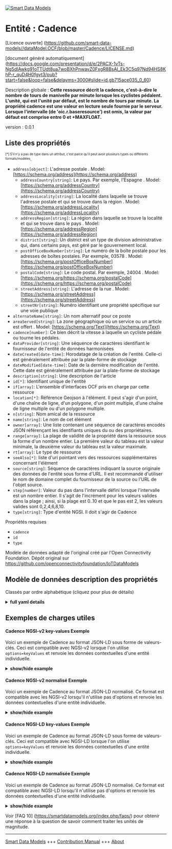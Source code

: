 <!-- 10-Header -->    
[![Smart Data Models](https://smartdatamodels.org/wp-content/uploads/2022/01/SmartDataModels_logo.png "Logo")](https://smartdatamodels.org)    
Entité : Cadence    
================<!-- /10-Header -->    
<!-- 15-License -->    
[Licence ouverte] (https://github.com/smart-data-models//dataModel.OCF/blob/master/Cadence/LICENSE.md)    
[document généré automatiquement] (https://docs.google.com/presentation/d/e/2PACX-1vTs-Ng5dIAwkg91oTTUdt8ua7woBXhPnwavZ0FxgR8BsAI_Ek3C5q97Nd94HS8KhP-r_quD4H0fgyt3/pub?start=false&loop=false&delayms=3000#slide=id.gb715ace035_0_60)    
<!-- /15-License -->    
<!-- 20-Description -->    
Description globale : **Cette ressource décrit la cadence, c'est-à-dire le nombre de tours de manivelle par minute lorsque les cyclistes pédalent. L'unité, qui est l'unité par défaut, est le nombre de tours par minute. La propriété cadence est une valeur en lecture seule fournie par le serveur. Lorsque l'intervalle (de 'oic.r.baseresource') est omis, la valeur par défaut est comprise entre 0 et +MAXFLOAT.**    
version : 0.0.1    
<!-- /20-Description -->    
<!-- 30-PropertiesList -->    
## Liste des propriétés    
<sup><sub>[*] S'il n'y a pas de type dans un attribut, c'est parce qu'il peut avoir plusieurs types ou différents formats/modèles</sub></sup>.    
- `address[object]`: L'adresse postale  . Model: [https://schema.org/address](https://schema.org/address)	- `addressCountry[string]`: Le pays. Par exemple, l'Espagne  . Model: [https://schema.org/addressCountry](https://schema.org/addressCountry)    
	- `addressLocality[string]`: La localité dans laquelle se trouve l'adresse postale et qui se trouve dans la région  . Model: [https://schema.org/addressLocality](https://schema.org/addressLocality)    
	- `addressRegion[string]`: La région dans laquelle se trouve la localité et qui se trouve dans le pays  . Model: [https://schema.org/addressRegion](https://schema.org/addressRegion)    
	- `district[string]`: Un district est un type de division administrative qui, dans certains pays, est géré par le gouvernement local.      
	- `postOfficeBoxNumber[string]`: Le numéro de la boîte postale pour les adresses de boîtes postales. Par exemple, 03578  . Model: [https://schema.org/postOfficeBoxNumber](https://schema.org/postOfficeBoxNumber)    
	- `postalCode[string]`: Le code postal. Par exemple, 24004  . Model: [https://schema.org/https://schema.org/postalCode](https://schema.org/https://schema.org/postalCode)    
	- `streetAddress[string]`: L'adresse de la rue  . Model: [https://schema.org/streetAddress](https://schema.org/streetAddress)    
	- `streetNr[string]`: Numéro identifiant une propriété spécifique sur une voie publique      
- `alternateName[string]`: Un nom alternatif pour ce poste  - `areaServed[string]`: La zone géographique où un service ou un article est offert  . Model: [https://schema.org/Text](https://schema.org/Text)- `cadence[number]`: Ce bien décrit la vitesse à laquelle un cycliste pédale ou tourne les pédales.  - `dataProvider[string]`: Une séquence de caractères identifiant le fournisseur de l'entité de données harmonisées  - `dateCreated[date-time]`: Horodatage de la création de l'entité. Celle-ci est généralement attribuée par la plate-forme de stockage  - `dateModified[date-time]`: Date de la dernière modification de l'entité. Cette date est généralement attribuée par la plate-forme de stockage  - `description[string]`: Une description de l'article  - `id[*]`: Identifiant unique de l'entité  - `if[array]`: L'ensemble d'interfaces OCF pris en charge par cette ressource  - `location[*]`: Référence Geojson à l'élément. Il peut s'agir d'un point, d'une chaîne de ligne, d'un polygone, d'un point multiple, d'une chaîne de ligne multiple ou d'un polygone multiple.  - `n[string]`: Nom amical de la ressource  - `name[string]`: Le nom de cet élément  - `owner[array]`: Une liste contenant une séquence de caractères encodés JSON référençant les identifiants uniques du ou des propriétaires.  - `range[array]`: La plage de validité de la propriété dans la ressource sous la forme d'un nombre entier. La première valeur du tableau est la valeur minimale, la deuxième valeur du tableau est la valeur maximale.  - `rt[array]`: Le type de ressource  - `seeAlso[*]`: liste d'uri pointant vers des ressources supplémentaires concernant l'élément  - `source[string]`: Séquence de caractères indiquant la source originale des données de l'entité sous forme d'URL. Il est recommandé d'utiliser le nom de domaine complet du fournisseur de la source ou l'URL de l'objet source.  - `step[number]`: Valeur du pas dans l'intervalle défini lorsque l'intervalle est un nombre entier.  Il s'agit de l'incrément pour les valeurs valides dans la plage ; ainsi, si la plage est 0..10 et que le pas est 2, les valeurs valides sont 0,2,4,6,8,10.  - `type[string]`: Type d'entité NGSI. Il doit s'agir de Cadence  <!-- /30-PropertiesList -->    
<!-- 35-RequiredProperties -->    
Propriétés requises    
- `cadence`  - `id`  - `type`  <!-- /35-RequiredProperties -->    
<!-- 40-RequiredProperties -->    
Modèle de données adapté de l'original créé par l'Open Connectivity Foundation. Dépôt original sur https://github.com/openconnectivityfoundation/IoTDataModels    
<!-- /40-RequiredProperties -->    
<!-- 50-DataModelHeader -->    
## Modèle de données description des propriétés    
Classés par ordre alphabétique (cliquez pour plus de détails)    
<!-- /50-DataModelHeader -->    
<!-- 60-ModelYaml -->    
<details><summary><strong>full yaml details</strong></summary>      
```yaml    
Cadence:      
  description: 'This Resource describes the cadence, which is the number of revolutions of crank per minute when cyclists pedal the pedals. The unit, which is the default unit, is rpm. The cadence Property is a read-only value that is provided by the server. When range (from ''oic.r.baseresource'') is omitted the default is 0 to +MAXFLOAT.'      
  properties:      
    address:      
      description: The mailing address      
      properties:      
        addressCountry:      
          description: 'The country. For example, Spain'      
          type: string      
          x-ngsi:      
            model: https://schema.org/addressCountry      
            type: Property      
        addressLocality:      
          description: 'The locality in which the street address is, and which is in the region'      
          type: string      
          x-ngsi:      
            model: https://schema.org/addressLocality      
            type: Property      
        addressRegion:      
          description: 'The region in which the locality is, and which is in the country'      
          type: string      
          x-ngsi:      
            model: https://schema.org/addressRegion      
            type: Property      
        district:      
          description: 'A district is a type of administrative division that, in some countries, is managed by the local government'      
          type: string      
          x-ngsi:      
            type: Property      
        postOfficeBoxNumber:      
          description: 'The post office box number for PO box addresses. For example, 03578'      
          type: string      
          x-ngsi:      
            model: https://schema.org/postOfficeBoxNumber      
            type: Property      
        postalCode:      
          description: 'The postal code. For example, 24004'      
          type: string      
          x-ngsi:      
            model: https://schema.org/https://schema.org/postalCode      
            type: Property      
        streetAddress:      
          description: The street address      
          type: string      
          x-ngsi:      
            model: https://schema.org/streetAddress      
            type: Property      
        streetNr:      
          description: Number identifying a specific property on a public street      
          type: string      
          x-ngsi:      
            type: Property      
      type: object      
      x-ngsi:      
        model: https://schema.org/address      
        type: Property      
    alternateName:      
      description: An alternative name for this item      
      type: string      
      x-ngsi:      
        type: Property      
    areaServed:      
      description: The geographic area where a service or offered item is provided      
      type: string      
      x-ngsi:      
        model: https://schema.org/Text      
        type: Property      
    cadence:      
      description: This Property describes the rate at which a cyclist is pedalling/turning the pedals      
      minimum: 0      
      readOnly: true      
      type: number      
      x-ngsi:      
        type: Property      
    dataProvider:      
      description: A sequence of characters identifying the provider of the harmonised data entity      
      type: string      
      x-ngsi:      
        type: Property      
    dateCreated:      
      description: Entity creation timestamp. This will usually be allocated by the storage platform      
      format: date-time      
      type: string      
      x-ngsi:      
        type: Property      
    dateModified:      
      description: Timestamp of the last modification of the entity. This will usually be allocated by the storage platform      
      format: date-time      
      type: string      
      x-ngsi:      
        type: Property      
    description:      
      description: A description of this item      
      type: string      
      x-ngsi:      
        type: Property      
    id:      
      anyOf:      
        - description: Identifier format of any NGSI entity      
          maxLength: 256      
          minLength: 1      
          pattern: ^[\w\-\.\{\}\$\+\*\[\]`|~^@!,:\\]+$      
          type: string      
          x-ngsi:      
            type: Property      
        - description: Identifier format of any NGSI entity      
          format: uri      
          type: string      
          x-ngsi:      
            type: Property      
      description: Unique identifier of the entity      
      x-ngsi:      
        type: Property      
    if:      
      description: The OCF Interface set supported by this Resource      
      items:      
        enum:      
          - oic.if.s      
          - oic.if.baseline      
        type: string      
      minItems: 1      
      readOnly: true      
      type: array      
      uniqueItems: true      
      x-ngsi:      
        type: Property      
    location:      
      description: 'Geojson reference to the item. It can be Point, LineString, Polygon, MultiPoint, MultiLineString or MultiPolygon'      
      oneOf:      
        - description: Geojson reference to the item. Point      
          properties:      
            bbox:      
              items:      
                type: number      
              minItems: 4      
              type: array      
            coordinates:      
              items:      
                type: number      
              minItems: 2      
              type: array      
            type:      
              enum:      
                - Point      
              type: string      
          required:      
            - type      
            - coordinates      
          title: GeoJSON Point      
          type: object      
          x-ngsi:      
            type: GeoProperty      
        - description: Geojson reference to the item. LineString      
          properties:      
            bbox:      
              items:      
                type: number      
              minItems: 4      
              type: array      
            coordinates:      
              items:      
                items:      
                  type: number      
                minItems: 2      
                type: array      
              minItems: 2      
              type: array      
            type:      
              enum:      
                - LineString      
              type: string      
          required:      
            - type      
            - coordinates      
          title: GeoJSON LineString      
          type: object      
          x-ngsi:      
            type: GeoProperty      
        - description: Geojson reference to the item. Polygon      
          properties:      
            bbox:      
              items:      
                type: number      
              minItems: 4      
              type: array      
            coordinates:      
              items:      
                items:      
                  items:      
                    type: number      
                  minItems: 2      
                  type: array      
                minItems: 4      
                type: array      
              type: array      
            type:      
              enum:      
                - Polygon      
              type: string      
          required:      
            - type      
            - coordinates      
          title: GeoJSON Polygon      
          type: object      
          x-ngsi:      
            type: GeoProperty      
        - description: Geojson reference to the item. MultiPoint      
          properties:      
            bbox:      
              items:      
                type: number      
              minItems: 4      
              type: array      
            coordinates:      
              items:      
                items:      
                  type: number      
                minItems: 2      
                type: array      
              type: array      
            type:      
              enum:      
                - MultiPoint      
              type: string      
          required:      
            - type      
            - coordinates      
          title: GeoJSON MultiPoint      
          type: object      
          x-ngsi:      
            type: GeoProperty      
        - description: Geojson reference to the item. MultiLineString      
          properties:      
            bbox:      
              items:      
                type: number      
              minItems: 4      
              type: array      
            coordinates:      
              items:      
                items:      
                  items:      
                    type: number      
                  minItems: 2      
                  type: array      
                minItems: 2      
                type: array      
              type: array      
            type:      
              enum:      
                - MultiLineString      
              type: string      
          required:      
            - type      
            - coordinates      
          title: GeoJSON MultiLineString      
          type: object      
          x-ngsi:      
            type: GeoProperty      
        - description: Geojson reference to the item. MultiLineString      
          properties:      
            bbox:      
              items:      
                type: number      
              minItems: 4      
              type: array      
            coordinates:      
              items:      
                items:      
                  items:      
                    items:      
                      type: number      
                    minItems: 2      
                    type: array      
                  minItems: 4      
                  type: array      
                type: array      
              type: array      
            type:      
              enum:      
                - MultiPolygon      
              type: string      
          required:      
            - type      
            - coordinates      
          title: GeoJSON MultiPolygon      
          type: object      
          x-ngsi:      
            type: GeoProperty      
      x-ngsi:      
        type: GeoProperty      
    n:      
      description: Friendly name of the Resource      
      maxLength: 64      
      readOnly: true      
      type: string      
      x-ngsi:      
        type: Property      
    name:      
      description: The name of this item      
      type: string      
      x-ngsi:      
        type: Property      
    owner:      
      description: A List containing a JSON encoded sequence of characters referencing the unique Ids of the owner(s)      
      items:      
        anyOf:      
          - description: Identifier format of any NGSI entity      
            maxLength: 256      
            minLength: 1      
            pattern: ^[\w\-\.\{\}\$\+\*\[\]`|~^@!,:\\]+$      
            type: string      
            x-ngsi:      
              type: Property      
          - description: Identifier format of any NGSI entity      
            format: uri      
            type: string      
            x-ngsi:      
              type: Property      
        description: Unique identifier of the entity      
        x-ngsi:      
          type: Property      
      type: array      
      x-ngsi:      
        type: Property      
    range:      
      description: 'The valid range for the Property in the Resource as an integer. The first value in the array is the minimum value, the second value in the array is the maximum value'      
      items:      
        type: integer      
      maxItems: 2      
      minItems: 2      
      readOnly: true      
      type: array      
      x-ngsi:      
        type: Property      
    rt:      
      description: The Resource Type      
      items:      
        enum:      
          - oic.r.cadence      
        type: string      
      minItems: 1      
      readOnly: true      
      type: array      
      uniqueItems: true      
      x-ngsi:      
        type: Property      
    seeAlso:      
      description: list of uri pointing to additional resources about the item      
      oneOf:      
        - items:      
            format: uri      
            type: string      
          minItems: 1      
          type: array      
        - format: uri      
          type: string      
      x-ngsi:      
        type: Property      
    source:      
      description: 'A sequence of characters giving the original source of the entity data as a URL. Recommended to be the fully qualified domain name of the source provider, or the URL to the source object'      
      type: string      
      x-ngsi:      
        type: Property      
    step:      
      description: 'Step value across the defined range when the range is an integer.  This is the increment for valid values across the range; so if range is 0..10 and step is 2 then valid values are 0,2,4,6,8,10'      
      readOnly: true      
      type: number      
      x-ngsi:      
        type: Property      
    type:      
      description: NGSI entity type. It has to be Cadence      
      enum:      
        - Cadence      
      type: string      
      x-ngsi:      
        type: Property      
  required:      
    - cadence      
    - id      
    - type      
  type: object      
  x-derived-from: https://raw.githubusercontent.com/openconnectivityfoundation/IoTDataModels/master/Cadence.swagger.json      
  x-disclaimer: 'Redistribution and use in source and binary forms, with or without modification, are permitted  provided that the license conditions are met. Copyleft (c) 2022 Contributors to Smart Data Models Program'      
  x-license-url: https://github.com/smart-data-models/dataModel.OCF/blob/master/Cadence/LICENSE.md      
  x-model-schema: https://smart-data-models.github.io/dataModel.OCF/Cadence/schema.json      
  x-model-tags: OCF      
  x-version: 0.0.1      
```    
</details>      
<!-- /60-ModelYaml -->    
<!-- 70-MiddleNotes -->    
<!-- /70-MiddleNotes -->    
<!-- 80-Examples -->    
## Exemples de charges utiles    
#### Cadence NGSI-v2 key-values Exemple    
Voici un exemple de Cadence au format JSON-LD sous forme de valeurs-clés. Ceci est compatible avec NGSI-v2 lorsque l'on utilise `options=keyValues` et renvoie les données contextuelles d'une entité individuelle.    
<details><summary><strong>show/hide example</strong></summary>      
```json  
{  
  "id": "urn:ngsi-ld:Cadence:id:TPHF:03053239",  
  "dateCreated": "1978-01-30T19:52:56Z",  
  "dateModified": "1983-06-21T10:31:38Z",  
  "source": "On visit act fact of good difference radio. Wom",  
  "name": "Truth table real fall. Light us trip class too skin win. Capital family knowledge cause year.",  
  "alternateName": "Friend group responsibility democratic similar plan ok ahead. Rate hundred trial amount population air appear. Reduce bar stock.",  
  "description": "Agree kitchen human available job toward Democrat operation.",  
  "dataProvider": "Would",  
  "owner": [  
    "urn:ngsi-ld:Cadence:items:HVXJ:51284952",  
    "urn:ngsi-ld:Cadence:items:CKFD:65641415"  
  ],  
  "seeAlso": [  
    "urn:ngsi-ld:Cadence:items:TRMB:82747414"  
  ],  
  "location": {  
    "type": "Point",  
    "coordinates": [  
      -2.589504,  
      -25.845441  
    ]  
  },  
  "address": {  
    "streetAddress": "Position body well. Suddenly garden trade politics gas institution against. Soon level there able",  
    "addressLocality": "Throughout report always later wide center morning.",  
    "addressRegion": "Administration modern impact skill computer police. Wife",  
    "addressCountry": "Edge data main magazine. Hair region medical attention program real culture. Lawyer set thousand human me their.",  
    "postalCode": "Individual cell away owner. Beat nature someone. This music unit view recognize face.",  
    "postOfficeBoxNumber": "Institut",  
    "streetNr": "Usually war evidence. School science small i",  
    "district": "Rich hold choose sense "  
  },  
  "areaServed": "Weight network meet property. Security present read on charge. Career heart yeah general so.",  
  "cadence": 864,  
  "rt": [  
    "oic.r.cadence"  
  ],  
  "n": "Else memory if. Whose",  
  "if": [  
    "oic.if.s"  
  ],  
  "range": [  
    864,  
    864  
  ],  
  "step": 864,  
  "type": "Cadence"  
}  
```  
</details>    
#### Cadence NGSI-v2 normalisé Exemple    
Voici un exemple de Cadence au format JSON-LD normalisé. Ce format est compatible avec les NGSI-v2 lorsqu'il n'utilise pas d'options et renvoie les données contextuelles d'une entité individuelle.    
<details><summary><strong>show/hide example</strong></summary>      
```json  
{  
  "id": "urn:ngsi-ld:Cadence:id:TPHF:03053239",  
  "dateCreated": {  
    "type": "DateTime",  
    "value": "1978-01-30T19:52:56Z"  
  },  
  "dateModified": {  
    "type": "DateTime",  
    "value": "1983-06-21T10:31:38Z"  
  },  
  "source": {  
    "type": "Text",  
    "value": "On visit act fact of good difference radio. Wom"  
  },  
  "name": {  
    "type": "Text",  
    "value": "Truth table real fall. Light us trip class too skin win. Capital family knowledge cause year."  
  },  
  "alternateName": {  
    "type": "Text",  
    "value": "Friend group responsibility democratic similar plan ok ahead. Rate hundred trial amount population air appear. Reduce bar stock."  
  },  
  "description": {  
    "type": "Text",  
    "value": "Agree kitchen human available job toward Democrat operation."  
  },  
  "dataProvider": {  
    "type": "Text",  
    "value": "Would"  
  },  
  "owner": {  
    "type": "StructuredValue",  
    "value": [  
      "urn:ngsi-ld:Cadence:items:HVXJ:51284952",  
      "urn:ngsi-ld:Cadence:items:CKFD:65641415"  
    ]  
  },  
  "seeAlso": {  
    "type": "StructuredValue",  
    "value": [  
      "urn:ngsi-ld:Cadence:items:TRMB:82747414"  
    ]  
  },  
  "location": {  
    "type": "geo:json",  
    "value": {  
      "type": "Point",  
      "coordinates": [  
        -2.589504,  
        -25.845441  
      ]  
    }  
  },  
  "address": {  
    "type": "StructuredValue",  
    "value": {  
      "streetAddress": "Position body well. Suddenly garden trade politics gas institution against. Soon level there able",  
      "addressLocality": "Throughout report always later wide center morning.",  
      "addressRegion": "Administration modern impact skill computer police. Wife",  
      "addressCountry": "Edge data main magazine. Hair region medical attention program real culture. Lawyer set thousand human me their.",  
      "postalCode": "Individual cell away owner. Beat nature someone. This music unit view recognize face.",  
      "postOfficeBoxNumber": "Institut",  
      "streetNr": "Usually war evidence. School science small i",  
      "district": "Rich hold choose sense "  
    }  
  },  
  "areaServed": {  
    "type": "Text",  
    "value": "Weight network meet property. Security present read on charge. Career heart yeah general so."  
  },  
  "cadence": {  
    "type": "Number",  
    "value": 864  
  },  
  "rt": {  
    "type": "StructuredValue",  
    "value": [  
      "oic.r.cadence"  
    ]  
  },  
  "n": {  
    "type": "Text",  
    "value": "Else memory if. Whose"  
  },  
  "if": {  
    "type": "StructuredValue",  
    "value": [  
      "oic.if.s"  
    ]  
  },  
  "range": {  
    "type": "StructuredValue",  
    "value": [  
      864,  
      864  
    ]  
  },  
  "step": {  
    "type": "Number",  
    "value": 864  
  },  
  "type": "Cadence"  
}  
```  
</details>    
#### Cadence NGSI-LD key-values Exemple    
Voici un exemple de Cadence au format JSON-LD sous forme de valeurs-clés. Ceci est compatible avec NGSI-LD lorsque l'on utilise `options=keyValues` et renvoie les données contextuelles d'une entité individuelle.    
<details><summary><strong>show/hide example</strong></summary>      
```json  
{  
  "id": "urn:ngsi-ld:Cadence:id:TPHF:03053239",  
  "dateCreated": "1978-01-30T19:52:56Z",  
  "dateModified": "1983-06-21T10:31:38Z",  
  "source": "On visit act fact of good difference radio. Wom",  
  "name": "Truth table real fall. Light us trip class too skin win. Capital family knowledge cause year.",  
  "alternateName": "Friend group responsibility democratic similar plan ok ahead. Rate hundred trial amount population air appear. Reduce bar stock.",  
  "description": "Agree kitchen human available job toward Democrat operation.",  
  "dataProvider": "Would",  
  "owner": [  
    "urn:ngsi-ld:Cadence:items:HVXJ:51284952",  
    "urn:ngsi-ld:Cadence:items:CKFD:65641415"  
  ],  
  "seeAlso": [  
    "urn:ngsi-ld:Cadence:items:TRMB:82747414"  
  ],  
  "location": {  
    "type": "Point",  
    "coordinates": [  
      -2.589504,  
      -25.845441  
    ]  
  },  
  "address": {  
    "streetAddress": "Position body well. Suddenly garden trade politics gas institution against. Soon level there able",  
    "addressLocality": "Throughout report always later wide center morning.",  
    "addressRegion": "Administration modern impact skill computer police. Wife",  
    "addressCountry": "Edge data main magazine. Hair region medical attention program real culture. Lawyer set thousand human me their.",  
    "postalCode": "Individual cell away owner. Beat nature someone. This music unit view recognize face.",  
    "postOfficeBoxNumber": "Institut",  
    "streetNr": "Usually war evidence. School science small i",  
    "district": "Rich hold choose sense "  
  },  
  "areaServed": "Weight network meet property. Security present read on charge. Career heart yeah general so.",  
  "cadence": 864,  
  "rt": [  
    "oic.r.cadence"  
  ],  
  "n": "Else memory if. Whose",  
  "if": [  
    "oic.if.s"  
  ],  
  "range": [  
    864,  
    864  
  ],  
  "step": 864,  
  "type": "Cadence",  
  "@context": [  
    "https://smartdatamodels.org/context.jsonld"  
  ]  
}  
```  
</details>    
#### Cadence NGSI-LD normalisée Exemple    
Voici un exemple de Cadence au format JSON-LD normalisé. Ce format est compatible avec NGSI-LD lorsqu'il n'utilise pas d'options et renvoie les données contextuelles d'une entité individuelle.    
<details><summary><strong>show/hide example</strong></summary>      
```json  
{  
    "id": "urn:ngsi-ld:Cadence:id:TPHF:03053239",  
    "dateCreated": {  
        "type": "Property",  
        "value": {  
            "@type": "DateTime",  
            "@value": "1978-01-30T19:52:56Z"  
        }  
    },  
    "dateModified": {  
        "type": "Property",  
        "value": {  
            "@type": "DateTime",  
            "@value": "1983-06-21T10:31:38Z"  
        }  
    },  
    "source": {  
        "type": "Property",  
        "value": "On visit act fact of good difference radio. Wom"  
    },  
    "name": {  
        "type": "Property",  
        "value": "Truth table real fall. Light us trip class too skin win. Capital family knowledge cause year."  
    },  
    "alternateName": {  
        "type": "Property",  
        "value": "Friend group responsibility democratic similar plan ok ahead. Rate hundred trial amount population air appear. Reduce bar stock."  
    },  
    "description": {  
        "type": "Property",  
        "value": "Agree kitchen human available job toward Democrat operation."  
    },  
    "dataProvider": {  
        "type": "Property",  
        "value": "Would"  
    },  
    "owner": {  
        "type": "Property",  
        "value": [  
            "urn:ngsi-ld:Cadence:items:HVXJ:51284952",  
            "urn:ngsi-ld:Cadence:items:CKFD:65641415"  
        ]  
    },  
    "seeAlso": {  
        "type": "Property",  
        "value": [  
            "urn:ngsi-ld:Cadence:items:TRMB:82747414"  
        ]  
    },  
    "location": {  
        "type": "GeoProperty",  
        "value": {  
            "type": "Point",  
            "coordinates": [  
                -2.589504,  
                -25.845441  
            ]  
        }  
    },  
    "address": {  
        "type": "Property",  
        "value": {  
            "streetAddress": "Position body well. Suddenly garden trade politics gas institution against. Soon level there able",  
            "addressLocality": "Throughout report always later wide center morning.",  
            "addressRegion": "Administration modern impact skill computer police. Wife",  
            "addressCountry": "Edge data main magazine. Hair region medical attention program real culture. Lawyer set thousand human me their.",  
            "postalCode": "Individual cell away owner. Beat nature someone. This music unit view recognize face.",  
            "postOfficeBoxNumber": "Institut",  
            "streetNr": "Usually war evidence. School science small i",  
            "district": "Rich hold choose sense "  
        }  
    },  
    "areaServed": {  
        "type": "Property",  
        "value": "Weight network meet property. Security present read on charge. Career heart yeah general so."  
    },  
    "cadence": {  
        "type": "Property",  
        "value": 864  
    },  
    "rt": {  
        "type": "Property",  
        "value": [  
            "oic.r.cadence"  
        ]  
    },  
    "n": {  
        "type": "Property",  
        "value": "Else memory if. Whose"  
    },  
    "if": {  
        "type": "Property",  
        "value": [  
            "oic.if.s"  
        ]  
    },  
    "range": {  
        "type": "Property",  
        "value": [  
            864,  
            864  
        ]  
    },  
    "step": {  
        "type": "Property",  
        "value": 864  
    },  
    "type": "Cadence",  
    "@context": [  
        "https://smartdatamodels.org/context.jsonld"  
    ]  
}  
```  
</details><!-- /80-Examples -->    
<!-- 90-FooterNotes -->    
<!-- /90-FooterNotes -->    
<!-- 95-Units -->    
Voir [FAQ 10] (https://smartdatamodels.org/index.php/faqs/) pour obtenir une réponse à la question de savoir comment traiter les unités de magnitude.    
<!-- /95-Units -->    
<!-- 97-LastFooter -->    
---    
[Smart Data Models](https://smartdatamodels.org) +++ [Contribution Manual](https://bit.ly/contribution_manual) +++ [About](https://bit.ly/Introduction_SDM)<!-- /97-LastFooter -->    

